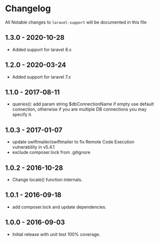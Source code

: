 # Changelog

All Notable changes to `laravel-support` will be documented in this file

## 1.3.0 - 2020-10-28

- Added support for laravel 8.x

## 1.2.0 - 2020-03-24

- Added support for laravel 7.x

## 1.1.0 - 2017-08-11

- queries(): add param string $dbConnectionName if empty use default connection, otherwise if you are multiple DB connections you may specify it.

## 1.0.3 - 2017-01-07

- update swiftmailer/swiftmailer to fix Remote Code Execution vulnerability in v5.4.1
- exclude composer.lock from .gitignore

## 1.0.2 - 2016-10-28

- Change locale() function internals.

## 1.0.1 - 2016-09-18

- add composer.lock and update dependencies.

## 1.0.0 - 2016-09-03

- Initial release with unit test 100% coverage.
